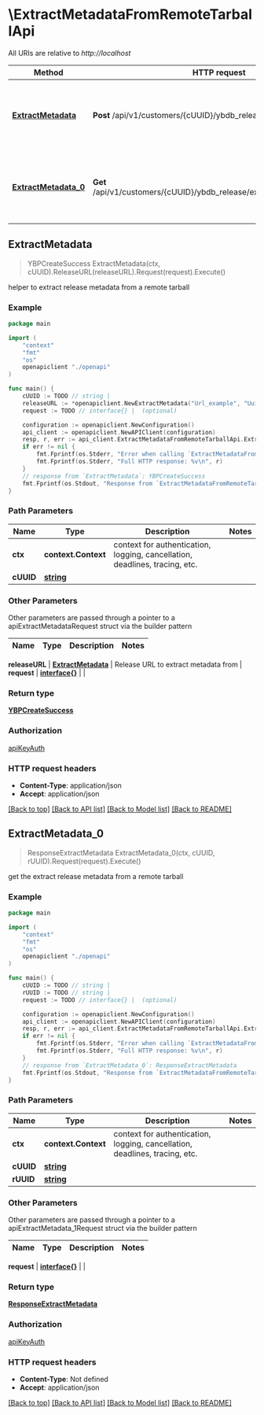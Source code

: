 # \ExtractMetadataFromRemoteTarballApi

All URIs are relative to *http://localhost*

Method | HTTP request | Description
------------- | ------------- | -------------
[**ExtractMetadata**](ExtractMetadataFromRemoteTarballApi.md#ExtractMetadata) | **Post** /api/v1/customers/{cUUID}/ybdb_release/extract_metadata | helper to extract release metadata from a remote tarball
[**ExtractMetadata_0**](ExtractMetadataFromRemoteTarballApi.md#ExtractMetadata_0) | **Get** /api/v1/customers/{cUUID}/ybdb_release/extract_metadata/{rUUID} | get the extract release metadata from a remote tarball



## ExtractMetadata

> YBPCreateSuccess ExtractMetadata(ctx, cUUID).ReleaseURL(releaseURL).Request(request).Execute()

helper to extract release metadata from a remote tarball



### Example

```go
package main

import (
    "context"
    "fmt"
    "os"
    openapiclient "./openapi"
)

func main() {
    cUUID := TODO // string | 
    releaseURL := *openapiclient.NewExtractMetadata("Url_example", "Uuid_example") // ExtractMetadata | Release URL to extract metadata from
    request := TODO // interface{} |  (optional)

    configuration := openapiclient.NewConfiguration()
    api_client := openapiclient.NewAPIClient(configuration)
    resp, r, err := api_client.ExtractMetadataFromRemoteTarballApi.ExtractMetadata(context.Background(), cUUID).ReleaseURL(releaseURL).Request(request).Execute()
    if err != nil {
        fmt.Fprintf(os.Stderr, "Error when calling `ExtractMetadataFromRemoteTarballApi.ExtractMetadata``: %v\n", err)
        fmt.Fprintf(os.Stderr, "Full HTTP response: %v\n", r)
    }
    // response from `ExtractMetadata`: YBPCreateSuccess
    fmt.Fprintf(os.Stdout, "Response from `ExtractMetadataFromRemoteTarballApi.ExtractMetadata`: %v\n", resp)
}
```

### Path Parameters


Name | Type | Description  | Notes
------------- | ------------- | ------------- | -------------
**ctx** | **context.Context** | context for authentication, logging, cancellation, deadlines, tracing, etc.
**cUUID** | [**string**](.md) |  | 

### Other Parameters

Other parameters are passed through a pointer to a apiExtractMetadataRequest struct via the builder pattern


Name | Type | Description  | Notes
------------- | ------------- | ------------- | -------------

 **releaseURL** | [**ExtractMetadata**](ExtractMetadata.md) | Release URL to extract metadata from | 
 **request** | [**interface{}**](interface{}.md) |  | 

### Return type

[**YBPCreateSuccess**](YBPCreateSuccess.md)

### Authorization

[apiKeyAuth](../README.md#apiKeyAuth)

### HTTP request headers

- **Content-Type**: application/json
- **Accept**: application/json

[[Back to top]](#) [[Back to API list]](../README.md#documentation-for-api-endpoints)
[[Back to Model list]](../README.md#documentation-for-models)
[[Back to README]](../README.md)


## ExtractMetadata_0

> ResponseExtractMetadata ExtractMetadata_0(ctx, cUUID, rUUID).Request(request).Execute()

get the extract release metadata from a remote tarball



### Example

```go
package main

import (
    "context"
    "fmt"
    "os"
    openapiclient "./openapi"
)

func main() {
    cUUID := TODO // string | 
    rUUID := TODO // string | 
    request := TODO // interface{} |  (optional)

    configuration := openapiclient.NewConfiguration()
    api_client := openapiclient.NewAPIClient(configuration)
    resp, r, err := api_client.ExtractMetadataFromRemoteTarballApi.ExtractMetadata_0(context.Background(), cUUID, rUUID).Request(request).Execute()
    if err != nil {
        fmt.Fprintf(os.Stderr, "Error when calling `ExtractMetadataFromRemoteTarballApi.ExtractMetadata_0``: %v\n", err)
        fmt.Fprintf(os.Stderr, "Full HTTP response: %v\n", r)
    }
    // response from `ExtractMetadata_0`: ResponseExtractMetadata
    fmt.Fprintf(os.Stdout, "Response from `ExtractMetadataFromRemoteTarballApi.ExtractMetadata_0`: %v\n", resp)
}
```

### Path Parameters


Name | Type | Description  | Notes
------------- | ------------- | ------------- | -------------
**ctx** | **context.Context** | context for authentication, logging, cancellation, deadlines, tracing, etc.
**cUUID** | [**string**](.md) |  | 
**rUUID** | [**string**](.md) |  | 

### Other Parameters

Other parameters are passed through a pointer to a apiExtractMetadata_1Request struct via the builder pattern


Name | Type | Description  | Notes
------------- | ------------- | ------------- | -------------


 **request** | [**interface{}**](interface{}.md) |  | 

### Return type

[**ResponseExtractMetadata**](ResponseExtractMetadata.md)

### Authorization

[apiKeyAuth](../README.md#apiKeyAuth)

### HTTP request headers

- **Content-Type**: Not defined
- **Accept**: application/json

[[Back to top]](#) [[Back to API list]](../README.md#documentation-for-api-endpoints)
[[Back to Model list]](../README.md#documentation-for-models)
[[Back to README]](../README.md)

